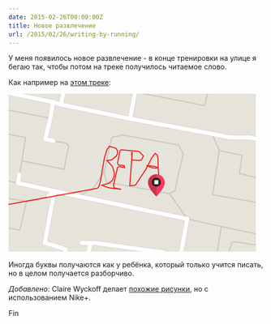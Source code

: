 ```yaml
---
date: 2015-02-26T00:00:00Z
title: Новое развлечение
url: /2015/02/26/writing-by-running/
---
```


У меня появилось новое развлечение - в конце тренировки на улице
я бегаю так, чтобы потом на треке получилось читаемое слово.

Как например на [этом треке](https://connect.garmin.com/modern/activity/691592613):

<img src="/images/running-track.png" alt="Трек">

Иногда буквы получаются как у ребёнка, который только учится писать,
но в целом получается разборчиво.

*Добавлено*: Claire Wyckoff делает [похожие
рисунки](http://runningdrawing.tumblr.com/), но с использованием Nike+.

Fin
